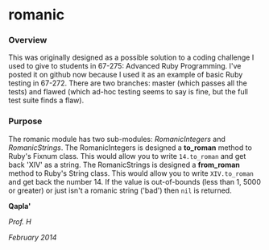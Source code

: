 # romanic


### Overview

This was originally designed as a possible solution to a coding challenge I used to give to students in 67-275: Advanced Ruby Programming.  I've posted it on github now because I used it as an example of basic Ruby testing in 67-272.  There are two branches: master (which passes all the tests) and flawed (which ad-hoc testing seems to say is fine, but the full test suite finds a flaw).

### Purpose

The romanic module has two sub-modules: *RomanicIntegers* and *RomanicStrings*.  The RomanicIntegers is designed a **to_roman** method to Ruby's Fixnum class.  This would allow you to write `14.to_roman` and get back 'XIV' as a string.  The RomanicStrings is designed a **from_roman** method to Ruby's String class.  This would allow you to write `XIV.to_roman` and get back the number 14.  If the value is out-of-bounds (less than 1, 5000 or greater) or just isn't a romanic string ('bad') then `nil` is returned.

**Qapla'**

*Prof. H*

*February 2014*